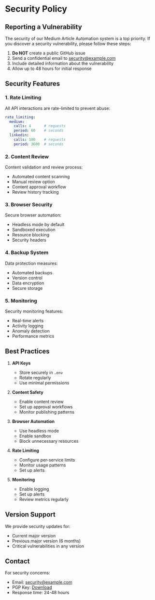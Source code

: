# Security Policy

## Reporting a Vulnerability

The security of our Medium Article Automation system is a top priority. If you discover a security vulnerability, please follow these steps:

1. **Do NOT** create a public GitHub issue
2. Send a confidential email to [security@example.com](mailto:security@example.com)
3. Include detailed information about the vulnerability
4. Allow up to 48 hours for initial response

## Security Features

### 1. Rate Limiting

All API interactions are rate-limited to prevent abuse:

```yaml
rate_limiting:
  medium:
    calls: 4      # requests
    period: 60    # seconds
  linkedin:
    calls: 100    # requests
    period: 3600  # seconds
```

### 2. Content Review

Content validation and review process:

- Automated content scanning
- Manual review option
- Content approval workflow
- Review history tracking

### 3. Browser Security

Secure browser automation:

- Headless mode by default
- Sandboxed execution
- Resource blocking
- Security headers

### 4. Backup System

Data protection measures:

- Automated backups
- Version control
- Data encryption
- Secure storage

### 5. Monitoring

Security monitoring features:

- Real-time alerts
- Activity logging
- Anomaly detection
- Performance metrics

## Best Practices

1. **API Keys**
   - Store securely in `.env`
   - Rotate regularly
   - Use minimal permissions

2. **Content Safety**
   - Enable content review
   - Set up approval workflows
   - Monitor publishing patterns

3. **Browser Automation**
   - Use headless mode
   - Enable sandbox
   - Block unnecessary resources

4. **Rate Limiting**
   - Configure per-service limits
   - Monitor usage patterns
   - Set up alerts

5. **Monitoring**
   - Enable logging
   - Set up alerts
   - Review metrics regularly

## Version Support

We provide security updates for:
- Current major version
- Previous major version (6 months)
- Critical vulnerabilities in any version

## Contact

For security concerns:
- Email: security@example.com
- PGP Key: [Download](https://example.com/pgp-key.asc)
- Response time: 24-48 hours